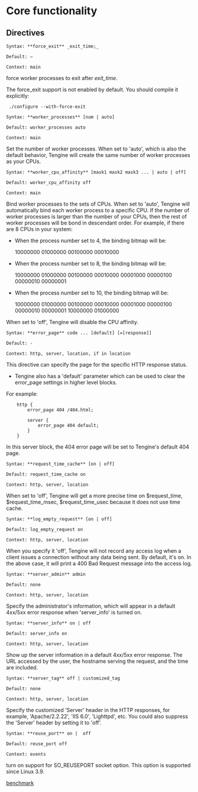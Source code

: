 # Core functionality


## Directives

```
Syntax: **force_exit** _exit_time;_

Default: —

Context: main
```

force worker processes to exit after _exit_time_.

The force_exit support is not enabled by default. You should compile it explicitly:

```
 ./configure --with-force-exit
```


```
Syntax: **worker_processes** [num | auto]

Default: worker_processes auto

Context: main
```

Set the number of worker processes.
When set to 'auto', which is also the default behavior, Tengine will create the same number of worker processes as your CPUs.

```
Syntax: **worker_cpu_affinity** [mask1 mask2 mask3 ... | auto | off]

Default: worker_cpu_affinity off

Context: main
```

Bind worker processes to the sets of CPUs.
When set to 'auto', Tengine will automatically bind each worker process to a specific CPU. If the number of worker processes is larger than the number of your CPUs, then the rest of worker processes will be bond in descendant order. For example, if there are 8 CPUs in your system: 

*   When the process number set to 4, the binding bitmap will be:

    10000000 01000000 00100000 00010000
*   When the process number set to 8, the binding bitmap will be:

    10000000 01000000 00100000 00010000 00001000 00000100 00000010 00000001
*   When the process number set to 10, the binding bitmap will be:

    10000000 01000000 00100000 00010000 00001000 00000100 00000010 00000001 10000000 01000000

When set to 'off', Tengine will disable the CPU affinity.

```
Syntax: **error_page** code ... [default] [=[response]]

Default: -

Context: http, server, location, if in location
```

This directive can specify the page for the specific HTTP response status.

*   Tengine also has a 'default' parameter which can be used to clear the error_page settings in higher level blocks.

For example:

```
    http {
        error_page 404 /404.html;

        server {
            error_page 404 default;
        }
    }
```

In this server block, the 404 error page will be set to Tengine's default 404 page. 

```
Syntax: **request_time_cache** [on | off]

Default: request_time_cache on

Context: http, server, location
```

When set to 'off', Tengine will get a more precise time on $request_time, $request_time_msec, $request_time_usec because it does not use time cache.

```
Syntax: **log_empty_request** [on | off]

Default: log_empty_request on

Context: http, server, location
```

When you specify it 'off', Tengine will not record any access log when a client issues a connection without any data being sent.
        By default, it's on. In the above case, it will print a 400 Bad Request message into the access log.

```
Syntax: **server_admin** admin

Default: none

Context: http, server, location
```

Specify the administrator's information, which will appear in a default 4xx/5xx error response when 'server_info' is turned on.

```
Syntax: **server_info** on | off 

Default: server_info on

Context: http, server, location
```

Show up the server information in a default 4xx/5xx error response. The URL accessed by the user, the hostname serving the request, and the time are included.

```
Syntax: **server_tag** off | customized_tag 

Default: none

Context: http, server, location
```

Specify the customized 'Server' header in the HTTP responses, for example, 'Apache/2.2.22', 'IIS 6.0', 'Lighttpd', etc. You could also suppress the 'Server' header by setting it to 'off'.

```
Syntax: **reuse_port** on |  off

Default: reuse_port off

Context: events
```

turn on support for SO_REUSEPORT socket option. This option is supported since Linux 3.9.

[benchmark](benchmark.html)
<!-- [benchmark](../download/reuseport.pdf) -->

